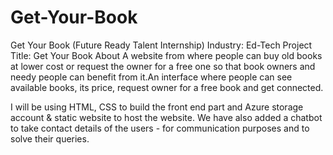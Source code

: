 # Get-Your-Book
Get Your Book (Future Ready Talent Internship)
Industry: Ed-Tech
Project Title:  Get Your Book
About
A website from where people can buy old books at lower cost or request the owner for a free one so that book owners and needy people can benefit from it.An interface where people can see available books, its price, request owner for a free book and get connected.

I will be using HTML, CSS to build the front end part and Azure storage account & static website to host the website. We have also added a chatbot to take contact details of the users - for communication purposes and to solve their queries.
